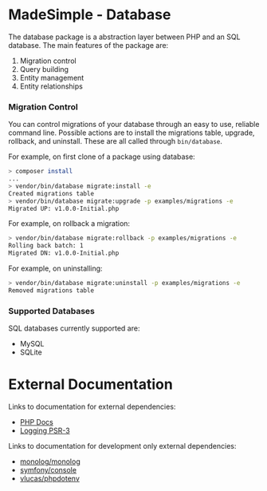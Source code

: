 # MadeSimple - Database
The database package is a abstraction layer between PHP and an SQL database.
The main features of the package are:

1. Migration control
2. Query building
3. Entity management
4. Entity relationships

### Migration Control
You can control migrations of your database through an easy to use, reliable
command line. Possible actions are to install the migrations table, upgrade,
rollback, and uninstall. These are all called through `bin/database`.

For example, on first clone of a package using database:
```bash
> composer install
...
> vendor/bin/database migrate:install -e
Created migrations table
> vendor/bin/database migrate:upgrade -p examples/migrations -e
Migrated UP: v1.0.0-Initial.php
```


For example, on rollback a migration:
```bash
> vendor/bin/database migrate:rollback -p examples/migrations -e
Rolling back batch: 1
Migrated DN: v1.0.0-Initial.php
```

For example, on uninstalling:
```bash
> vendor/bin/database migrate:uninstall -p examples/migrations -e
Removed migrations table
```


### Supported Databases
SQL databases currently supported are:

* MySQL
* SQLite


# External Documentation
Links to documentation for external dependencies:
* [PHP Docs](http://php.net/)
* [Logging PSR-3](http://www.php-fig.org/psr/psr-3/)

Links to documentation for development only external dependencies:
* [monolog/monolog](https://github.com/Seldaek/monolog)
* [symfony/console](http://symfony.com/doc/current/components/console.html)
* [vlucas/phpdotenv](https://github.com/vlucas/phpdotenv)
